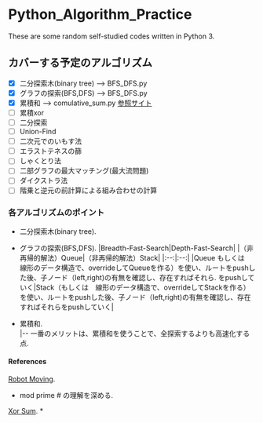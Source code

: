 # Python_Algorithm_Practice
These are some random self-studied codes written in Python 3.

## カバーする予定のアルゴリズム
- [x] 二分探索木(binary tree)   -->   BFS_DFS.py
- [x] グラフの探索(BFS,DFS)      -->   BFS_DFS.py
- [x] 累積和                    -->  comulative_sum.py                             [参照サイト](https://paiza.hatenablog.com/entry/2015/01/21/【累積和、しゃくとり法】初級者でも解るアルゴ "参照サイト") 
- [ ] 累積xor
- [ ] 二分探索
- [ ] Union-Find
- [ ] 二次元でのいもす法
- [ ] エラストテネスの篩
- [ ] しゃくとり法
- [ ] 二部グラフの最大マッチング(最大流問題)
- [ ] ダイクストラ法
- [ ] 階乗と逆元の前計算による組み合わせの計算

### 各アルゴリズムのポイント

* 二分探索木(binary tree). 


* グラフの探索(BFS,DFS). 
|Breadth-Fast-Search|Depth-Fast-Search|
|（非再帰的解法）Queue|（非再帰的解法）Stack|
|:--:|:--:|
|Queue もしくは　線形のデータ構造で、overrideしてQueueを作る）を使い、ルートをpushした後、子ノード（left,right)の有無を確認し、存在すればそれら.   をpushしていく|Stack（もしくは　線形のデータ構造で、overrideしてStackを作る）を使い、ルートをpushした後、子ノード（left,right)の有無を確認し、存在すればそれらをpushしていく| 
    
* 累積和.  
    |-- 一番のメリットは、累積和を使うことで、全探索するよりも高速化する点. 
  


#### References

[Robot Moving](https://www.codechef.com/DEC11/problems/MOVES/ ). 
* mod prime # の理解を深める. 

[Xor Sum](https://beta.atcoder.jp/contests/abc050/tasks/arc066_b ). 
* 
